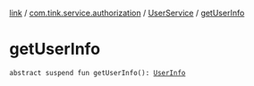 [link](../../index.md) / [com.tink.service.authorization](../index.md) / [UserService](index.md) / [getUserInfo](./get-user-info.md)

# getUserInfo

`abstract suspend fun getUserInfo(): `[`UserInfo`](../../com.tink.model.user/-user-info/index.md)